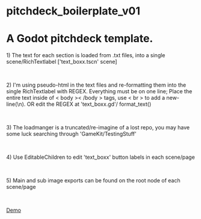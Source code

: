 # pitchdeck_boilerplate_v01

<h1>A Godot pitchdeck template. </h1>

<p> 1) The text for each section is loaded from .txt files, into a single scene/RichTextlabel ['text_boxx.tscn' scene] </p><br>
<p> 2) I'm using pseudo-html in the text files and re-formatting them into the single RichTextlabel with REGEX. Everything must be on one line; Place the entire text inside of  < body >< /body > tags, use < br > to add a new-line(\n). OR edit the REGEX at 'text_boxx.gd'/ format_text() </p><br>
<p> 3) The loadmanger is a truncated/re-imagine of a lost repo, you may have some luck searching through 'GameKit/TestingStuff'</p> <br>
<p> 4) Use EditableChildren to edit 'text_boxx' button labels in each scene/page</p> <br>
<p> 5) Main and sub image exports can be found on the root node of each scene/page</p> <br>
  
<a href="https://rustyraygun.github.io/pitchdeck_boilerplate_v01_demo/index.html" target="blank" alt="demo_link">Demo</a>
